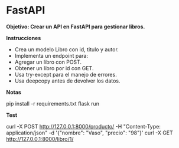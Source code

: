 # FastAPI
__Objetivo: Crear un API en FastAPI para gestionar libros.__

__Instrucciones__
 - Crea un modelo Libro con id, titulo y autor.
 - Implementa un endpoint para:
 - Agregar un libro con POST.
 - Obtener un libro por id con GET.
 - Usa try-except para el manejo de errores.
 - Usa deepcopy antes de devolver los datos.

__Notas__

pip install -r requirements.txt
flask run

__Test__

curl -X POST http://127.0.0.1:8000/producto/ -H "Content-Type: application/json" -d '{"nombre": "Vaso", "precio": "98"}'
curl -X GET http://127.0.0.1:8000/libro/1/